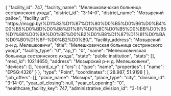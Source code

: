 {
    "facility_id": 747,
    "facility_name": "Мелешковичская больница сестринского ухода",
    "district_id": "3-14-0",
    "district_name": "Мозырский район",
    "facility_url": "https:\/\/mcgp.by\/%D1%83%D1%87%D1%80%D0%B5%D0%B6%D0%B4%D0%B5%D0%BD%D0%B8%D1%8F\/%D0%BC%D0%B5%D0%BB%D0%B5%D1%88%D0%BA%D0%BE%D0%B2%D0%B8%D1%87%D1%81%D0%BA%D0%B0%D1%8F-%D0%B2%D0%B0\/",
    "facility_address": "Мозырский р-н д. Мелешковичи",
    "title": "Мелешковичская больница сестринского ухода",
    "facility_type": "0",
    "ap_1": "0",
    "name": "Мелешковичская больница сестринского ухода",
    "state": "public institution",
    "stats": [],
    "med_id": 10214650,
    "address": "Мозырский р-н д. Мелешковичи",
    "devices": [],
    "coord_x_y": {
        "crs": {
            "type": "name",
            "properties": {
                "name": "EPSG:4326"
            }
        },
        "type": "Point",
        "coordinates": [
            28.987,
            51.9198
        ]
    },
    "job_offers": [],
    "place_name": "Мозырь",
    "place_type": "city",
    "division_id": "3-14-0",
    "year_of_closing": null,
    "year_of_opening": "0",
    "healthcare_facility_key": 747,
    "administrative_division_id": "3-14-0"
}